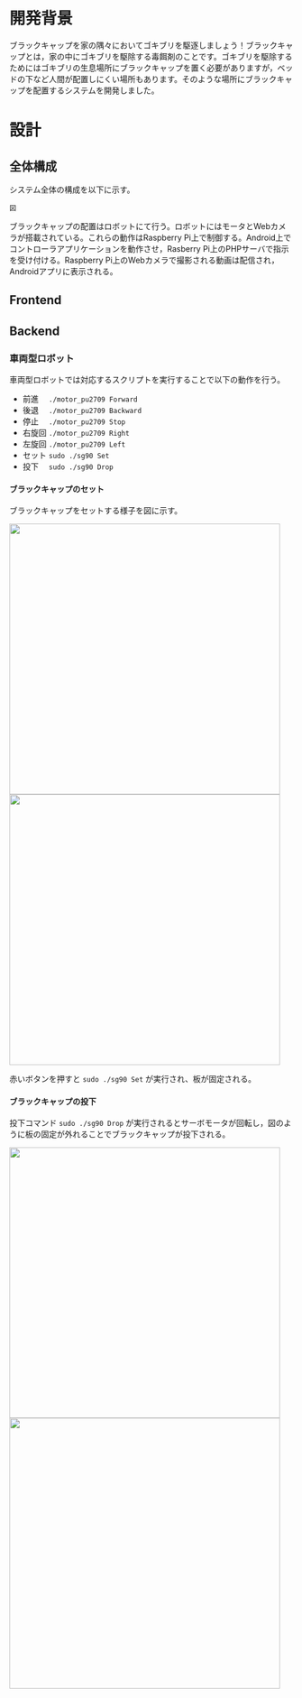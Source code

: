 # 開発背景
ブラックキャップを家の隅々においてゴキブリを駆逐しましょう！ブラックキャップとは，家の中にゴキブリを駆除する毒餌剤のことです。ゴキブリを駆除するためにはゴキブリの生息場所にブラックキャップを置く必要がありますが，ベッドの下など人間が配置しにくい場所もあります。そのような場所にブラックキャップを配置するシステムを開発しました。

# 設計
## 全体構成
システム全体の構成を以下に示す。
```
図
```
ブラックキャップの配置はロボットにて行う。ロボットにはモータとWebカメラが搭載されている。これらの動作はRaspberry Pi上で制御する。Android上でコントローラアプリケーションを動作させ，Rasberry Pi上のPHPサーバで指示を受け付ける。Raspberry Pi上のWebカメラで撮影される動画は配信され，Androidアプリに表示される。

## Frontend



## Backend

### 車両型ロボット
車両型ロボットでは対応するスクリプトを実行することで以下の動作を行う。

- 前進　 `./motor_pu2709 Forward `
- 後退 　`./motor_pu2709 Backward`
- 停止 　`./motor_pu2709 Stop`
- 右旋回 `./motor_pu2709 Right`
- 左旋回 `./motor_pu2709 Left`
- セット `sudo ./sg90 Set`
- 投下　 `sudo ./sg90 Drop`

#### ブラックキャップのセット
ブラックキャップをセットする様子を図に示す。

<img src="https://github.com/user-attachments/assets/9be6296d-9959-4314-be5b-ffb4ef6a617a" width="480px">
<img src="https://github.com/user-attachments/assets/16e939f5-029f-4a93-8d5e-245ab6327c56" width="480px">

赤いボタンを押すと `sudo ./sg90 Set` が実行され、板が固定される。

#### ブラックキャップの投下
投下コマンド `sudo ./sg90 Drop` が実行されるとサーボモータが回転し，図のように板の固定が外れることでブラックキャップが投下される。

<img src="https://github.com/user-attachments/assets/5db34401-7fd4-4391-a414-1932f2d78c65" width="480px">
<img src="https://github.com/user-attachments/assets/738862ca-25e3-45e1-a840-6ae83b985301" width="480px">
